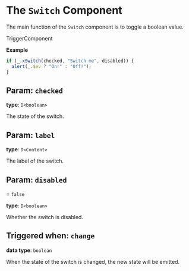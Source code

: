 <script setup>
import Kind from "/std-comps/helpers/kind.vue";
import Optional from "/std-comps/helpers/optional.vue";
</script>

# The `Switch` Component

The main function of the `Switch` component is to toggle a boolean value.

<Kind>TriggerComponent</Kind>

**Example**

```ts
if (_.xSwitch(checked, "Switch me", disabled)) {
  alert(_.$ev ? "On!" : "Off!");
}
```

## Param: `checked`

**type**: `D<boolean>`

The state of the switch.

## Param: `label`

<Optional/>

**type**: `D<Content>`

The label of the switch.

## Param: `disabled`

<Optional/> = `false`

**type**: `D<boolean>`

Whether the switch is disabled.

## Triggered when: `change`

**data type**: `boolean`

When the state of the switch is changed, the new state will be emitted.
